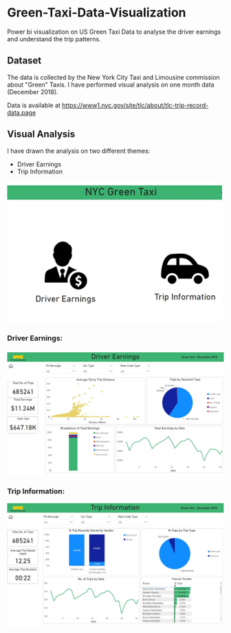 # Green-Taxi-Data-Visualization
Power bi visualization on US Green Taxi Data to analyse the driver earnings and understand the trip patterns.

## Dataset
The data is collected by the New York City Taxi and Limousine commission about "Green" Taxis. I have performed visual analysis on one month data (December 2018).

Data is available at https://www1.nyc.gov/site/tlc/about/tlc-trip-record-data.page


## Visual Analysis
I have drawn the analysis on two different themes:
- Driver Earnings
- Trip Information

<img src = "images/homepage.JPG" width = "500">

### Driver Earnings:

<img src = "images/driver_earnings.JPG" width = "1000">

### Trip Information:

<img src = "images/trip_info.JPG" width = "1000">
